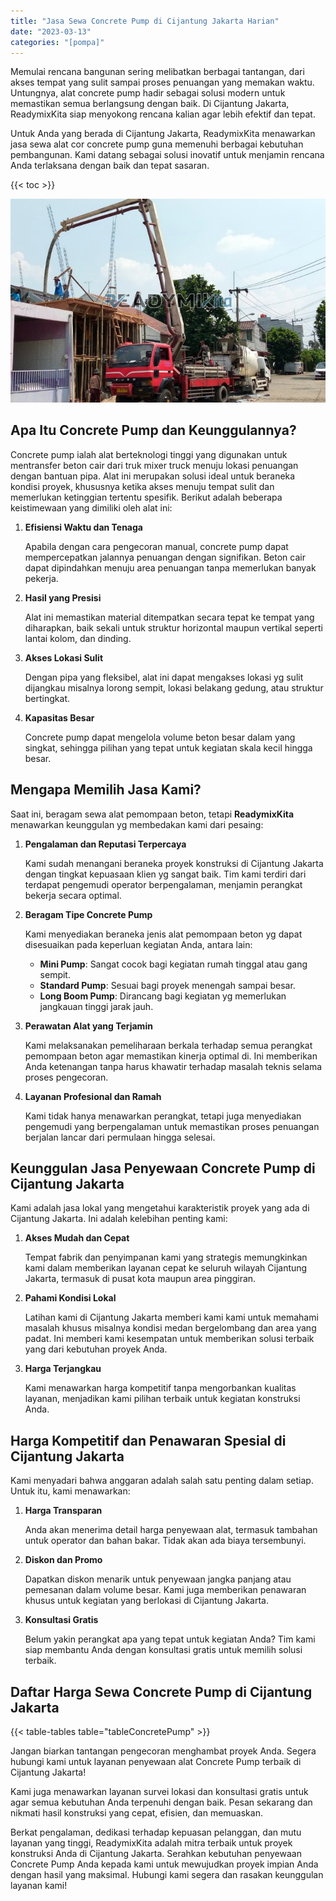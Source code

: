```yaml
---
title: "Jasa Sewa Concrete Pump di Cijantung Jakarta Harian"
date: "2023-03-13"
categories: "[pompa]"
---
```


Memulai rencana bangunan sering melibatkan berbagai tantangan, dari akses tempat yang sulit sampai proses penuangan yang memakan waktu. Untungnya, alat concrete pump hadir sebagai solusi modern untuk memastikan semua berlangsung dengan baik. Di Cijantung Jakarta, ReadymixKita siap menyokong rencana kalian agar lebih efektif dan tepat.

Untuk Anda yang berada di Cijantung Jakarta, ReadymixKita menawarkan jasa sewa alat cor concrete pump guna memenuhi berbagai kebutuhan pembangunan. Kami datang sebagai solusi inovatif untuk menjamin rencana Anda terlaksana dengan baik dan tepat sasaran.

{{< toc >}}

![Jasa Sewa Concrete Pump di Cijantung Jakarta Harian](/images/pompa/sewa-pompa-23.jpg)

## Apa Itu Concrete Pump dan Keunggulannya?

Concrete pump ialah alat berteknologi tinggi yang digunakan untuk mentransfer beton cair dari truk mixer truck menuju lokasi penuangan dengan bantuan pipa. Alat ini merupakan solusi ideal untuk beraneka kondisi proyek, khususnya ketika akses menuju tempat sulit dan memerlukan ketinggian tertentu spesifik. Berikut adalah beberapa keistimewaan yang dimiliki oleh alat ini:

1. **Efisiensi Waktu dan Tenaga**

   Apabila dengan cara pengecoran manual, concrete pump dapat mempercepatkan jalannya penuangan dengan signifikan. Beton cair dapat dipindahkan menuju area penuangan tanpa memerlukan banyak pekerja.

2. **Hasil yang Presisi**

   Alat ini memastikan material ditempatkan secara tepat ke tempat yang diharapkan, baik sekali untuk struktur horizontal maupun vertikal seperti lantai kolom, dan dinding.

3. **Akses Lokasi Sulit**

   Dengan pipa yang fleksibel, alat ini dapat mengakses lokasi yg sulit dijangkau misalnya lorong sempit, lokasi belakang gedung, atau struktur bertingkat.

4. **Kapasitas Besar**

   Concrete pump dapat mengelola volume beton besar dalam yang singkat, sehingga pilihan yang tepat untuk kegiatan skala kecil hingga besar.

## Mengapa Memilih Jasa Kami?

Saat ini, beragam sewa alat pemompaan beton, tetapi **ReadymixKita** menawarkan keunggulan yg membedakan kami dari pesaing:

1. **Pengalaman dan Reputasi Terpercaya**

   Kami sudah menangani beraneka proyek konstruksi di Cijantung Jakarta dengan tingkat kepuasaan klien yg sangat baik. Tim kami terdiri dari terdapat pengemudi operator berpengalaman, menjamin perangkat bekerja secara optimal.

2. **Beragam Tipe Concrete Pump**

   Kami menyediakan beraneka jenis alat pemompaan beton yg dapat disesuaikan pada keperluan kegiatan Anda, antara lain:
   - **Mini Pump**: Sangat cocok bagi kegiatan rumah tinggal atau gang sempit.
   - **Standard Pump**: Sesuai bagi proyek menengah sampai besar.
   - **Long Boom Pump**: Dirancang bagi kegiatan yg memerlukan jangkauan tinggi jarak jauh.

3. **Perawatan Alat yang Terjamin**

   Kami melaksanakan pemeliharaan berkala terhadap semua perangkat pemompaan beton agar memastikan kinerja optimal di. Ini memberikan Anda ketenangan tanpa harus khawatir terhadap masalah teknis selama proses pengecoran.

4. **Layanan Profesional dan Ramah**

   Kami tidak hanya menawarkan perangkat, tetapi juga menyediakan pengemudi yang berpengalaman untuk memastikan proses penuangan berjalan lancar dari permulaan hingga selesai.

## Keunggulan Jasa Penyewaan Concrete Pump di Cijantung Jakarta

Kami adalah jasa lokal yang mengetahui karakteristik proyek yang ada di Cijantung Jakarta. Ini adalah kelebihan penting kami:

1. **Akses Mudah dan Cepat**

   Tempat fabrik dan penyimpanan kami yang strategis memungkinkan kami dalam memberikan layanan cepat ke seluruh wilayah Cijantung Jakarta, termasuk di pusat kota maupun area pinggiran.

2. **Pahami Kondisi Lokal**

   Latihan kami di Cijantung Jakarta memberi kami kami untuk memahami masalah khusus misalnya kondisi medan bergelombang dan area yang padat. Ini memberi kami kesempatan untuk memberikan solusi terbaik yang dari kebutuhan proyek Anda.

3. **Harga Terjangkau**

   Kami menawarkan harga kompetitif tanpa mengorbankan kualitas layanan, menjadikan kami pilihan terbaik untuk kegiatan konstruksi Anda.

## Harga Kompetitif dan Penawaran Spesial di Cijantung Jakarta

Kami menyadari bahwa anggaran adalah salah satu penting dalam setiap. Untuk itu, kami menawarkan:

1. **Harga Transparan**

   Anda akan menerima detail harga penyewaan alat, termasuk tambahan untuk operator dan bahan bakar. Tidak akan ada biaya tersembunyi.

2. **Diskon dan Promo**

   Dapatkan diskon menarik untuk penyewaan jangka panjang atau pemesanan dalam volume besar. Kami juga memberikan penawaran khusus untuk kegiatan yang berlokasi di Cijantung Jakarta.

3. **Konsultasi Gratis**

   Belum yakin perangkat apa yang tepat untuk kegiatan Anda? Tim kami siap membantu Anda dengan konsultasi gratis untuk memilih solusi terbaik.

## Daftar Harga Sewa Concrete Pump di Cijantung Jakarta

{{< table-tables table="tableConcretePump" >}}

Jangan biarkan tantangan pengecoran menghambat proyek Anda. Segera hubungi kami untuk layanan penyewaan alat Concrete Pump terbaik di Cijantung Jakarta!

Kami juga menawarkan layanan survei lokasi dan konsultasi gratis untuk agar semua kebutuhan Anda terpenuhi dengan baik. Pesan sekarang dan nikmati hasil konstruksi yang cepat, efisien, dan memuaskan.

Berkat pengalaman, dedikasi terhadap kepuasan pelanggan, dan mutu layanan yang tinggi, ReadymixKita adalah mitra terbaik untuk proyek konstruksi Anda di Cijantung Jakarta. Serahkan kebutuhan penyewaan Concrete Pump Anda kepada kami untuk mewujudkan proyek impian Anda dengan hasil yang maksimal. Hubungi kami segera dan rasakan keunggulan layanan kami!